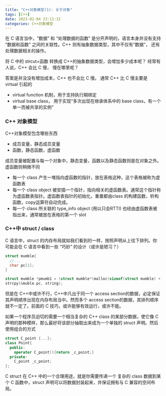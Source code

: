 ```yaml
---
title: "C++对象模型(1): 关于对象"
tags: [C++]
date: 2023-02-04 23:11:12
categories: C++对象模型
---
```


在 C 语言当中，“数据” 和 “处理数据的函数” 是分开声明的，语言本身并没有支持 “数据和函数” 之间的关联性。C++ 则有抽象数据类型，其中不仅有“数据”， 还有处理数据相关的操作。

将 C 中的 strcut+函数 转换成 C++的抽象数据类型，会增加多少成本呢？ 经常有人说，C++ 会比 C 慢， 慢在哪里呢？

<!-- more -->

答案是并没没有增加成本，C++ 也不会比 C 慢。 通常 C++ 比 C 慢主要是 virtual 引起的

- virtual function 机制，用于支持执行期绑定
- virtual base class， 用于实现“多次出现在继承体系中的 base class，有一个单一而被共享的实例”

### C++ 对象模型

C++对象模型包含哪些东西

- 成员变量，静态成员变量
- 函数，静态函数，虚函数

成员变量被配置与每一个对象中，静态变量，函数以及静态函数则是在对象之外。虚函数则稍微不同

- 每一个 class 产生一堆指向虚函数的指针，放在表格这种，这个表格被称为虚函数表
- 每一个 class object 被安插一个指针，指向相关的虚函数表。通常这个指针称为虚函数表指针。虚函数表指针的初始化，重置都由class 的构建函数，析构函数，copy运算符自动完成。
- 每一个 class 所关联的 type_info object (用以只会RTTI) 也经由虚函数表被指出来，通常被放在表格的第一个 slot

### C++中 struct / class 

C 语言中，struct 的内存布局就如我们看到的一样，按照声明从上往下排列。你可能会在 C 语言中看到一些 “巧妙” 的设计（或许是陋习？）

```C
struct mumble{
  //...
  char pc[1];
}

struct mumble *pmumb1 = (struct mumble*)malloc(sizeof(struct mumble) + strlen(string) + 1);
strcpy(&muble.pc, string);
```

但是在 C++中或许不行，C++中凡出于同一个 access section的数据，必定保证其声明顺序出现在内存布局当中。然而多个 access section的数据，其排列顺序就不一定了。前面的 C 技巧，或许能够有效运行，或许不能。

如果一个程序员迫切的需要一个相当复杂的 C++ class 的某部分数据，使它像 C 声明的那种模样，那么最好将该部分抽取出来成为一个单独的 struct 声明。然后使用组合的方式

```C++
struct C_point {...};
class Point{
  public:
    operator C_point(){return _c_point;}
  private:
    C_point _c_point;
};
```

C struct 在 C++ 中的一个合理用途，就是你需要传递一个 复杂的 class 数据到某个 C 函数中，struct 声明可以将数据封装起来，并保证拥有与 C 兼容的空间布局。

